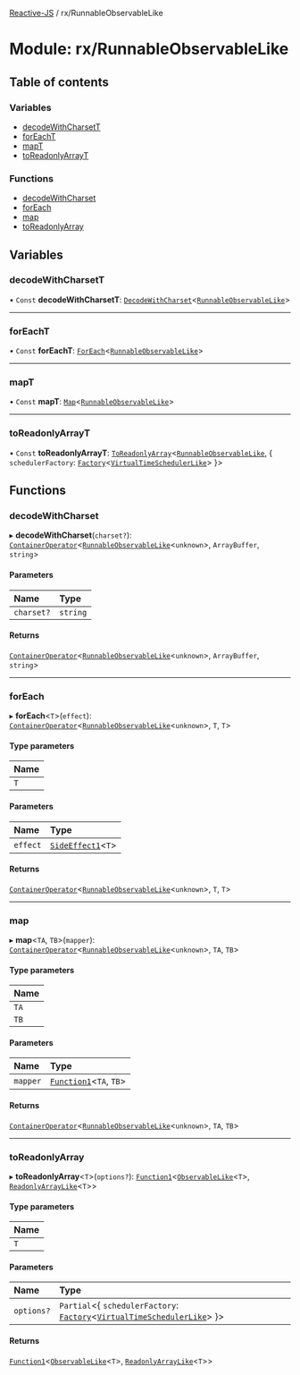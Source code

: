 [Reactive-JS](../README.md) / rx/RunnableObservableLike

# Module: rx/RunnableObservableLike

## Table of contents

### Variables

- [decodeWithCharsetT](rx_RunnableObservableLike.md#decodewithcharsett)
- [forEachT](rx_RunnableObservableLike.md#foreacht)
- [mapT](rx_RunnableObservableLike.md#mapt)
- [toReadonlyArrayT](rx_RunnableObservableLike.md#toreadonlyarrayt)

### Functions

- [decodeWithCharset](rx_RunnableObservableLike.md#decodewithcharset)
- [forEach](rx_RunnableObservableLike.md#foreach)
- [map](rx_RunnableObservableLike.md#map)
- [toReadonlyArray](rx_RunnableObservableLike.md#toreadonlyarray)

## Variables

### decodeWithCharsetT

• `Const` **decodeWithCharsetT**: [`DecodeWithCharset`](containers.md#decodewithcharset)<[`RunnableObservableLike`](../interfaces/rx.RunnableObservableLike.md)\>

___

### forEachT

• `Const` **forEachT**: [`ForEach`](containers.md#foreach)<[`RunnableObservableLike`](../interfaces/rx.RunnableObservableLike.md)\>

___

### mapT

• `Const` **mapT**: [`Map`](containers.md#map)<[`RunnableObservableLike`](../interfaces/rx.RunnableObservableLike.md)\>

___

### toReadonlyArrayT

• `Const` **toReadonlyArrayT**: [`ToReadonlyArray`](containers.md#toreadonlyarray)<[`RunnableObservableLike`](../interfaces/rx.RunnableObservableLike.md), { `schedulerFactory`: [`Factory`](functions.md#factory)<[`VirtualTimeSchedulerLike`](../interfaces/scheduling.VirtualTimeSchedulerLike.md)\>  }\>

## Functions

### decodeWithCharset

▸ **decodeWithCharset**(`charset?`): [`ContainerOperator`](containers.md#containeroperator)<[`RunnableObservableLike`](../interfaces/rx.RunnableObservableLike.md)<`unknown`\>, `ArrayBuffer`, `string`\>

#### Parameters

| Name | Type |
| :------ | :------ |
| `charset?` | `string` |

#### Returns

[`ContainerOperator`](containers.md#containeroperator)<[`RunnableObservableLike`](../interfaces/rx.RunnableObservableLike.md)<`unknown`\>, `ArrayBuffer`, `string`\>

___

### forEach

▸ **forEach**<`T`\>(`effect`): [`ContainerOperator`](containers.md#containeroperator)<[`RunnableObservableLike`](../interfaces/rx.RunnableObservableLike.md)<`unknown`\>, `T`, `T`\>

#### Type parameters

| Name |
| :------ |
| `T` |

#### Parameters

| Name | Type |
| :------ | :------ |
| `effect` | [`SideEffect1`](functions.md#sideeffect1)<`T`\> |

#### Returns

[`ContainerOperator`](containers.md#containeroperator)<[`RunnableObservableLike`](../interfaces/rx.RunnableObservableLike.md)<`unknown`\>, `T`, `T`\>

___

### map

▸ **map**<`TA`, `TB`\>(`mapper`): [`ContainerOperator`](containers.md#containeroperator)<[`RunnableObservableLike`](../interfaces/rx.RunnableObservableLike.md)<`unknown`\>, `TA`, `TB`\>

#### Type parameters

| Name |
| :------ |
| `TA` |
| `TB` |

#### Parameters

| Name | Type |
| :------ | :------ |
| `mapper` | [`Function1`](functions.md#function1)<`TA`, `TB`\> |

#### Returns

[`ContainerOperator`](containers.md#containeroperator)<[`RunnableObservableLike`](../interfaces/rx.RunnableObservableLike.md)<`unknown`\>, `TA`, `TB`\>

___

### toReadonlyArray

▸ **toReadonlyArray**<`T`\>(`options?`): [`Function1`](functions.md#function1)<[`ObservableLike`](../interfaces/rx.ObservableLike.md)<`T`\>, [`ReadonlyArrayLike`](../interfaces/containers.ReadonlyArrayLike.md)<`T`\>\>

#### Type parameters

| Name |
| :------ |
| `T` |

#### Parameters

| Name | Type |
| :------ | :------ |
| `options?` | `Partial`<{ `schedulerFactory`: [`Factory`](functions.md#factory)<[`VirtualTimeSchedulerLike`](../interfaces/scheduling.VirtualTimeSchedulerLike.md)\>  }\> |

#### Returns

[`Function1`](functions.md#function1)<[`ObservableLike`](../interfaces/rx.ObservableLike.md)<`T`\>, [`ReadonlyArrayLike`](../interfaces/containers.ReadonlyArrayLike.md)<`T`\>\>
